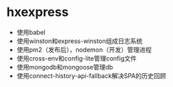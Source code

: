 # hxexpress

- 使用babel
- 使用winston和express-winston组成日志系统
- 使用pm2（发布后），nodemon（开发）管理进程
- 使用cross-env和config-lite管理config文件
- 使用mongodb和mongoose管理db
- 使用connect-history-api-fallback解决SPA的历史回顾